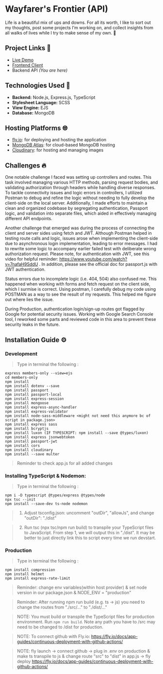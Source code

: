 # Wayfarer's Frontier (API)

Life is a beautiful mix of ups and downs. For all its worth, I like to sort out my thoughts, post some projects I'm working on, and collect insights from all walks of lives while I try to make sense of my own. 🧳

## Project Links 🔗

- [Live Demo](https://wayfarers-frontier.pages.dev/)
- [Frontend Client](https://github.com/NovaCat35/blog-client)
- Backend API _(You are here)_

## Technologies Used 🚀
- **Backend:** Node.js, Express.js, TypeScript
- **Stylesheet Language:** SCSS
- **View Engine:** EJS
- **Database:** MongoDB

## Hosting Platforms 🌐
- [fly.io](https://fly.io): for deploying and hosting the application
- [MongoDB Atlas](https://www.mongodb.com/cloud/atlas): for cloud-based MongoDB hosting
- [Cloudinary](https://cloudinary.com): for hosting and managing images

## Challenges 🔥
One notable challenge I faced was setting up controllers and routes. This task involved managing various HTTP methods, parsing request bodies, and validating authorization through headers while handling diverse responses. To tackle connectivity issues and logic errors in controllers, I utilized Postman to debug and refine the logic without needing to fully develop the client-side on the local server. Additionally, I made efforts to maintain a clean and organized codebase by segregating authentication, Passport logic, and validation into separate files, which aided in effectively managing different API endpoints.

Another challenge that emerged was during the process of connecting the client and server sides using fetch and JWT. Although Postman helped in testing route calls and logic, issues arose when implementing the client-side due to asynchronous login implementation, leading to error messages. I had to rewrite some logic to accompany earlier failed test with deliberate wrong authorization request. Please note, for authentication with JWT, see this video for helpful reminder: https://www.youtube.com/watch?v=7nafaH9SddU . In addition, please see the official doc for passport.js with JWT authentication.


Status errors due to incomplete logic (i.e. 404, 504) also confused me. This happened when working with forms and fetch request on the client side, which I surmise is correct. Using postman, I carefully debug my code using POSTMAN as a way to see the result of my requests. This helped me figure out where lies the issue.

During Production, authentication login/sign-up routes got flagged by Google for potential security issues. Working with Google Search Console tool, I reworked some parts and reviewed code in this area to prevent these security leaks in the future.

## Installation Guide ⚙️

### Development

> Type in terminal the following :

```
express members-only --view=ejs
cd members-only
npm install
npm install dotenv --save
npm install passport
npm install passport-local
npm install express-session
npm install mongoose
npm install express-async-handler
npm install express-validator
npm install node-sass-middleware <might not need this anymore bc of script in package.json>
npm install express sass
npm install bcryptjs
npm install luxon (IF TYPESCRIPT: npm install --save @types/luxon)
npm install express jsonwebtoken
npm install passport-jwt
npm install cors
npm install cloudinary
npm install --save multer
```

> Reminder to check app.js for all added changes

### Installing TypeScript & Nodemon:

> Type in terminal the following :

```
npm i -D typescript @types/express @types/node
npx tsc --init
npm install --save-dev ts-node nodemon
```

> 1. Adjust tsconfig.json: uncomment "outDir", "allowJs", and change "outDir": "./dist"

> 2. Run tsc (npx tsc/npm run build) to transpile your TypeScript files to JavaScript. From step 1, we will output this in "./dist". It may be better to just directly link this to script every time we run devstart. 

### Production

> Type in terminal the following :

```
npm install compression
npm install helmet
npm install express-rate-limit
```

> Reminder: change env variables(within host provider) & set node version in our package.json & NODE_ENV = "production" 

> Reminder: After running npm run build (e.g. ts -> js) you need to change the routes from "./src/..." to "./dist/..."

> NOTE: You must build or transpile the TypeScript files for production environment. Run `npm run build`. Note any path you have to /src may need to be changed to /dist for production.

> NOTE: To connect github with Fly.io: https://fly.io/docs/app-guides/continuous-deployment-with-github-actions/

> NOTE: fly launch -> connect github -> plug in .env on production & make ts transpile to js & change route "src" to "dist" in app.js -> fly deploy https://fly.io/docs/app-guides/continuous-deployment-with-github-actions/
